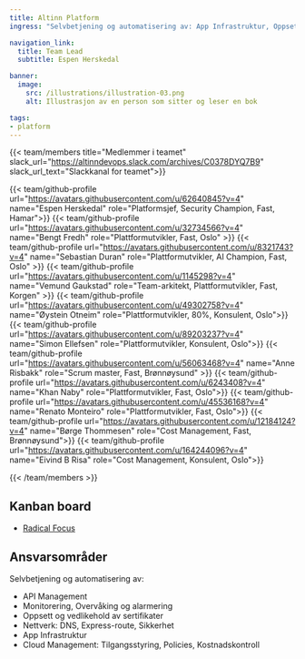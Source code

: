 ```yaml
---
title: Altinn Platform
ingress: "Selvbetjening og automatisering av: App Infrastruktur, Oppsett og vedlikehold av sertifikater, Monitorering, Overvåking og alarmering, APIM. Cloud Management: Tilgangsstyring, Policies, Kostnadskontroll. Nettverk: DNS, Express-route, Sikkerhet."

navigation_link:
  title: Team Lead
  subtitle: Espen Herskedal

banner:
  image:
    src: /illustrations/illustration-03.png
    alt: Illustrasjon av en person som sitter og leser en bok

tags:
- platform
---
```


{{< team/members title="Medlemmer i teamet" slack_url="https://altinndevops.slack.com/archives/C0378DYQ7B9" slack_url_text="Slackkanal for teamet">}}

{{< team/github-profile url="https://avatars.githubusercontent.com/u/62640845?v=4" name="Espen Herskedal" role="Platformsjef, Security Champion, Fast, Hamar">}}
{{< team/github-profile url="https://avatars.githubusercontent.com/u/32734566?v=4" name="Bengt Fredh" role="Plattformutvikler,  Fast, Oslo" >}}
{{< team/github-profile url="https://avatars.githubusercontent.com/u/8321743?v=4" name="Sebastian Duran" role="Plattformutvikler, AI Champion, Fast, Oslo" >}}
{{< team/github-profile url="https://avatars.githubusercontent.com/u/1145298?v=4" name="Vemund Gaukstad" role="Team-arkitekt, Plattformutvikler, Fast, Korgen" >}}
{{< team/github-profile url="https://avatars.githubusercontent.com/u/49302758?v=4" name="Øystein Otneim" role="Plattformutvikler, 80%, Konsulent, Oslo">}}
{{< team/github-profile url="https://avatars.githubusercontent.com/u/89203237?v=4" name="Simon Ellefsen" role="Plattformutvikler, Konsulent, Oslo">}}
{{< team/github-profile url="https://avatars.githubusercontent.com/u/56063468?v=4" name="Anne Risbakk" role="Scrum master, Fast, Brønnøysund" >}}
{{< team/github-profile url="https://avatars.githubusercontent.com/u/6243408?v=4" name="Khan Naby" role="Plattformutvikler, Fast, Oslo">}}
{{< team/github-profile url="https://avatars.githubusercontent.com/u/45536168?v=4" name="Renato Monteiro" role="Plattformutvikler, Fast, Oslo">}}
{{< team/github-profile url="https://avatars.githubusercontent.com/u/12184124?v=4" name="Børge Thommesen" role="Cost Management, Fast, Brønnøysund">}}
{{< team/github-profile url="https://avatars.githubusercontent.com/u/164244096?v=4" name="Eivind B Risa" role="Cost Management, Konsulent, Oslo">}}

{{< /team/members >}}

## Kanban board
- [Radical Focus](https://github.com/orgs/Altinn/projects/117/views/2)

## Ansvarsområder

Selvbetjening og automatisering av:
- API Management
- Monitorering, Overvåking og alarmering
- Oppsett og vedlikehold av sertifikater
- Nettverk: DNS, Express-route, Sikkerhet
- App Infrastruktur
- Cloud Management: Tilgangsstyring, Policies, Kostnadskontroll
